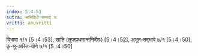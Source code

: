 ```yaml
---
index: 5.4.53
sutra: अभिविधौ सम्पदा च
vritti: anuvritti
---
```


विभाषा १/१  [5।4।53], साति (लुप्तप्रथमान्तनिर्देशः) [5।4।52], अभूत-तद्भावे ७/१  [5।4।50], कृ-भू-अस्ति-योगे ७/१  [5।4।50]